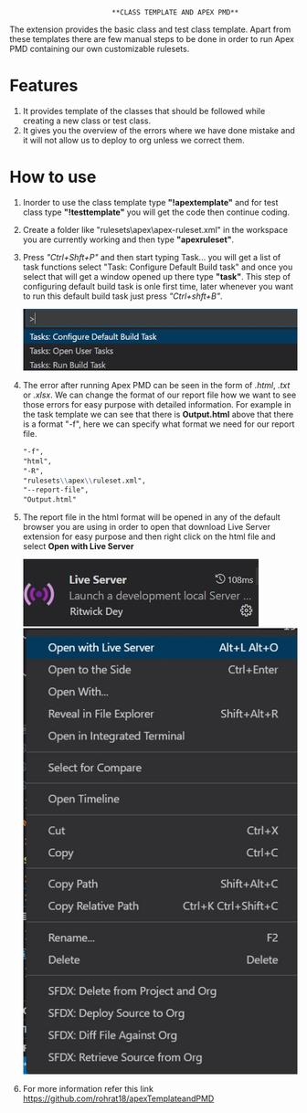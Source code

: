                              **CLASS TEMPLATE AND APEX PMD**

The extension provides the basic class and test class template. Apart from these templates there are few manual steps to be done in order to run Apex PMD containing our own customizable rulesets.

# Features
1. It provides template of the classes that should be followed while creating a new class or test class.
2. It gives you the overview of the errors where we have done mistake and it will not allow us to deploy to org unless we correct them.
# How to use
1. Inorder to use the class template type **"!apextemplate"** and for test class type **"!testtemplate"** you will get the code then continue coding.
2. Create a folder like "rulesets\apex\apex-ruleset.xml" in the workspace you are currently working and then type **"apexruleset"**.
3. Press _"Ctrl+Shft+P"_ and then start typing Task... you will get a list of task functions select "Task: Configure Default Build task" and once you select that will get a window opened up there type **"task"**. This step of configuring default build task is onle first time, later whenever you want to run this default build task just press _"Ctrl+shft+B"_.

    ![Screenshot](https://github.com/rohrat18/apexTemplateandPMD/blob/master/images/task%20configure.jpg)

4. The error after running Apex PMD can be seen in the form of *.html*, *.txt* or *.xlsx*. We can change the format of our report file how we want to see those errors for easy purpose with detailed information. For example in the task template we can see that there is **Output.html** above that there is a format "-f", here we can specify what format we need for our report file.
    ```markdown
    "-f",
    "html",
    "-R",
    "rulesets\\apex\\ruleset.xml",
    "--report-file",
    "Output.html"
    ```

5. The report file in the html format will be opened in any of the default browser you are using in order to open that download Live Server extension for easy purpose and then right click on the html file and select **Open with Live Server**

    ![Screenshot](https://github.com/rohrat18/apexTemplateandPMD/blob/master/images/Live%20server.jpg)
    ![Screenshot](https://github.com/rohrat18/apexTemplateandPMD/blob/master/images/Open%20with%20live%20server.jpg)

6. For more information refer this link https://github.com/rohrat18/apexTemplateandPMD



                
